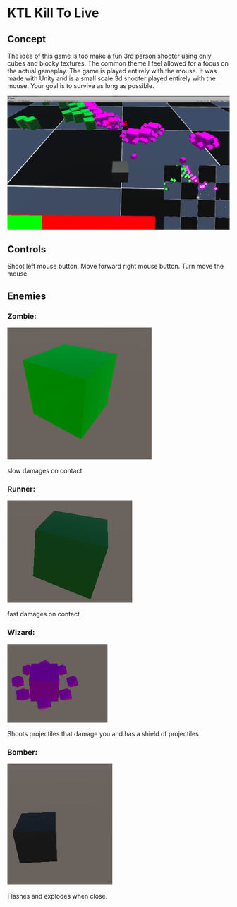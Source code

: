 # KTL Kill To Live

## Concept

The idea of this game is too make a fun 3rd parson shooter using only cubes and blocky textures. The common theme I feel allowed for a focus on the actual gameplay. The game is played entirely with the mouse. It was made with Unity and is a small scale 3d shooter played entirely with the mouse. Your goal is to survive as long as possible.

![alt text](img/Game.png)

## Controls

Shoot           left mouse button.
Move forward    right mouse button.
Turn            move the mouse.

## Enemies

### Zombie:
![alt text](img/Zombie.png)

slow damages on contact

### Runner:
![alt text](img/Runner.png)

fast damages on contact

### Wizard:
![alt text](img/Wizard.png)

Shoots projectiles that damage you and has a shield of projectiles

### Bomber:
![alt text](img/Bomber.png)

Flashes and explodes when close.
